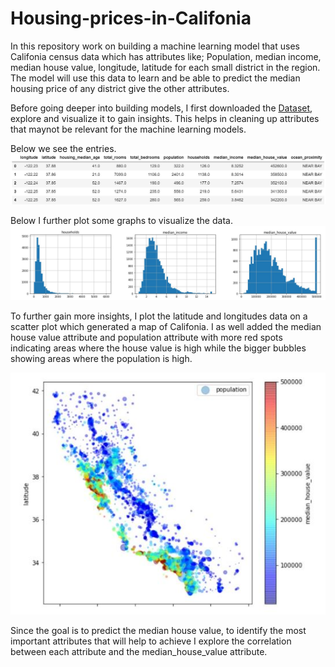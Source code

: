 # Housing-prices-in-Califonia
In this repository work on building a machine learning model that uses Califonia census data which has attributes like; Population, median income, median house value, longitude, latitude for each small district in the region.
The model will use this data to learn and be able to predict the median housing price of any district give the other attributes.

Before going deeper into building models, I first downloaded the [Dataset]( https://raw.githubusercontent.com/ageron/handson-ml2/master/datasets/housing/housing.tgz), explore and visualize it to gain insights. This helps in cleaning up attributes that maynot be relevant for the machine learning models.

Below we see the entries.
![Data](data_columns.JPG)

Below I further plot some graphs to visualize the data.
![Data](Graphs.JPG)

To further gain more insights, I plot the latitude and longitudes data on a scatter plot which generated a map of Califonia. I as well added the median house value attribute and population attribute with more red spots indicating areas where the house value is high while the bigger bubbles showing areas where the population is high.

![Data](Visualization1.JPG)

Since the goal is to predict the median house value, to identify the most important attributes that will help to achieve I explore the correlation between each attribute and the median_house_value attribute.
